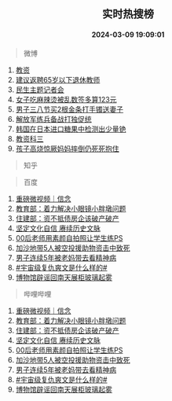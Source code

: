 <div align="center"><h2>实时热搜榜</h2><h4>2024-03-09 19:09:01</h4></div>

> 微博  

1. [教资](https://s.weibo.com/weibo?q=%E6%95%99%E8%B5%84&t=31&band_rank=1&Refer=top)<br />
2. [建议返聘65岁以下退休教师](https://s.weibo.com/weibo?q=%23%E5%BB%BA%E8%AE%AE%E8%BF%94%E8%81%9865%E5%B2%81%E4%BB%A5%E4%B8%8B%E9%80%80%E4%BC%91%E6%95%99%E5%B8%88%23&t=31&band_rank=2&Refer=top)<br />
3. [民生主题记者会](https://s.weibo.com/weibo?q=%23%E6%B0%91%E7%94%9F%E4%B8%BB%E9%A2%98%E8%AE%B0%E8%80%85%E4%BC%9A%23&t=31&band_rank=3&Refer=top)<br />
4. [女子吃麻辣烫被乱数签多算123元](https://s.weibo.com/weibo?q=%23%E5%A5%B3%E5%AD%90%E5%90%83%E9%BA%BB%E8%BE%A3%E7%83%AB%E8%A2%AB%E4%B9%B1%E6%95%B0%E7%AD%BE%E5%A4%9A%E7%AE%97123%E5%85%83%23&t=31&band_rank=4&Refer=top)<br />
5. [男子三八节买2根金条打手镯送妻子](https://s.weibo.com/weibo?q=%23%E7%94%B7%E5%AD%90%E4%B8%89%E5%85%AB%E8%8A%82%E4%B9%B02%E6%A0%B9%E9%87%91%E6%9D%A1%E6%89%93%E6%89%8B%E9%95%AF%E9%80%81%E5%A6%BB%E5%AD%90%23&t=31&band_rank=5&Refer=top)<br />
6. [解放军练兵备战打独促统](https://s.weibo.com/weibo?q=%23%E8%A7%A3%E6%94%BE%E5%86%9B%E7%BB%83%E5%85%B5%E5%A4%87%E6%88%98%E6%89%93%E7%8B%AC%E4%BF%83%E7%BB%9F%23&t=31&band_rank=6&Refer=top)<br />
7. [韩国在日本进口糖果中检测出少量铯](https://s.weibo.com/weibo?q=%23%E9%9F%A9%E5%9B%BD%E5%9C%A8%E6%97%A5%E6%9C%AC%E8%BF%9B%E5%8F%A3%E7%B3%96%E6%9E%9C%E4%B8%AD%E6%A3%80%E6%B5%8B%E5%87%BA%E5%B0%91%E9%87%8F%E9%93%AF%23&t=31&band_rank=7&Refer=top)<br />
8. [教资科三](https://s.weibo.com/weibo?q=%E6%95%99%E8%B5%84%E7%A7%91%E4%B8%89&t=31&band_rank=8&Refer=top)<br />
9. [孩子高烧惊厥妈妈摔倒仍死死抱住](https://s.weibo.com/weibo?q=%23%E5%AD%A9%E5%AD%90%E9%AB%98%E7%83%A7%E6%83%8A%E5%8E%A5%E5%A6%88%E5%A6%88%E6%91%94%E5%80%92%E4%BB%8D%E6%AD%BB%E6%AD%BB%E6%8A%B1%E4%BD%8F%23&t=31&band_rank=9&Refer=top)<br />

> 知乎  


> 百度  

1. [重磅微视频｜信念](https://www.baidu.com/s?wd=%E9%87%8D%E7%A3%85%E5%BE%AE%E8%A7%86%E9%A2%91%EF%BD%9C%E4%BF%A1%E5%BF%B5&sa=fyb_news&rsv_dl=fyb_news)<br />
2. [教育部：着力解决小眼镜小胖墩问题](https://www.baidu.com/s?wd=%E6%95%99%E8%82%B2%E9%83%A8%EF%BC%9A%E7%9D%80%E5%8A%9B%E8%A7%A3%E5%86%B3%E5%B0%8F%E7%9C%BC%E9%95%9C%E5%B0%8F%E8%83%96%E5%A2%A9%E9%97%AE%E9%A2%98&sa=fyb_news&rsv_dl=fyb_news)<br />
3. [住建部：资不抵债房企该破产破产](https://www.baidu.com/s?wd=%E4%BD%8F%E5%BB%BA%E9%83%A8%EF%BC%9A%E8%B5%84%E4%B8%8D%E6%8A%B5%E5%80%BA%E6%88%BF%E4%BC%81%E8%AF%A5%E7%A0%B4%E4%BA%A7%E7%A0%B4%E4%BA%A7&sa=fyb_news&rsv_dl=fyb_news)<br />
4. [坚定文化自信 赓续历史文脉](https://www.baidu.com/s?wd=%E5%9D%9A%E5%AE%9A%E6%96%87%E5%8C%96%E8%87%AA%E4%BF%A1+%E8%B5%93%E7%BB%AD%E5%8E%86%E5%8F%B2%E6%96%87%E8%84%89&sa=fyb_news&rsv_dl=fyb_news)<br />
5. [00后老师用素颜自拍照让学生练PS](https://www.baidu.com/s?wd=00%E5%90%8E%E8%80%81%E5%B8%88%E7%94%A8%E7%B4%A0%E9%A2%9C%E8%87%AA%E6%8B%8D%E7%85%A7%E8%AE%A9%E5%AD%A6%E7%94%9F%E7%BB%83PS&sa=fyb_news&rsv_dl=fyb_news)<br />
6. [加沙地带5人被空投援助物资击中致死](https://www.baidu.com/s?wd=%E5%8A%A0%E6%B2%99%E5%9C%B0%E5%B8%A65%E4%BA%BA%E8%A2%AB%E7%A9%BA%E6%8A%95%E6%8F%B4%E5%8A%A9%E7%89%A9%E8%B5%84%E5%87%BB%E4%B8%AD%E8%87%B4%E6%AD%BB&sa=fyb_news&rsv_dl=fyb_news)<br />
7. [男子连续5年被老妈带去看精神病](https://www.baidu.com/s?wd=%E7%94%B7%E5%AD%90%E8%BF%9E%E7%BB%AD5%E5%B9%B4%E8%A2%AB%E8%80%81%E5%A6%88%E5%B8%A6%E5%8E%BB%E7%9C%8B%E7%B2%BE%E7%A5%9E%E7%97%85&sa=fyb_news&rsv_dl=fyb_news)<br />
8. [#宇宙级复仇爽文是什么样的#](https://www.baidu.com/s?wd=%23%E5%AE%87%E5%AE%99%E7%BA%A7%E5%A4%8D%E4%BB%87%E7%88%BD%E6%96%87%E6%98%AF%E4%BB%80%E4%B9%88%E6%A0%B7%E7%9A%84%23&sa=fyb_news&rsv_dl=fyb_news)<br />
9. [博物馆辟谣回南天展柜玻璃起雾](https://www.baidu.com/s?wd=%E5%8D%9A%E7%89%A9%E9%A6%86%E8%BE%9F%E8%B0%A3%E5%9B%9E%E5%8D%97%E5%A4%A9%E5%B1%95%E6%9F%9C%E7%8E%BB%E7%92%83%E8%B5%B7%E9%9B%BE&sa=fyb_news&rsv_dl=fyb_news)<br />

> 哔哩哔哩  

1. [重磅微视频｜信念](https://www.baidu.com/s?wd=%E9%87%8D%E7%A3%85%E5%BE%AE%E8%A7%86%E9%A2%91%EF%BD%9C%E4%BF%A1%E5%BF%B5&sa=fyb_news&rsv_dl=fyb_news)<br />
2. [教育部：着力解决小眼镜小胖墩问题](https://www.baidu.com/s?wd=%E6%95%99%E8%82%B2%E9%83%A8%EF%BC%9A%E7%9D%80%E5%8A%9B%E8%A7%A3%E5%86%B3%E5%B0%8F%E7%9C%BC%E9%95%9C%E5%B0%8F%E8%83%96%E5%A2%A9%E9%97%AE%E9%A2%98&sa=fyb_news&rsv_dl=fyb_news)<br />
3. [住建部：资不抵债房企该破产破产](https://www.baidu.com/s?wd=%E4%BD%8F%E5%BB%BA%E9%83%A8%EF%BC%9A%E8%B5%84%E4%B8%8D%E6%8A%B5%E5%80%BA%E6%88%BF%E4%BC%81%E8%AF%A5%E7%A0%B4%E4%BA%A7%E7%A0%B4%E4%BA%A7&sa=fyb_news&rsv_dl=fyb_news)<br />
4. [坚定文化自信 赓续历史文脉](https://www.baidu.com/s?wd=%E5%9D%9A%E5%AE%9A%E6%96%87%E5%8C%96%E8%87%AA%E4%BF%A1+%E8%B5%93%E7%BB%AD%E5%8E%86%E5%8F%B2%E6%96%87%E8%84%89&sa=fyb_news&rsv_dl=fyb_news)<br />
5. [00后老师用素颜自拍照让学生练PS](https://www.baidu.com/s?wd=00%E5%90%8E%E8%80%81%E5%B8%88%E7%94%A8%E7%B4%A0%E9%A2%9C%E8%87%AA%E6%8B%8D%E7%85%A7%E8%AE%A9%E5%AD%A6%E7%94%9F%E7%BB%83PS&sa=fyb_news&rsv_dl=fyb_news)<br />
6. [加沙地带5人被空投援助物资击中致死](https://www.baidu.com/s?wd=%E5%8A%A0%E6%B2%99%E5%9C%B0%E5%B8%A65%E4%BA%BA%E8%A2%AB%E7%A9%BA%E6%8A%95%E6%8F%B4%E5%8A%A9%E7%89%A9%E8%B5%84%E5%87%BB%E4%B8%AD%E8%87%B4%E6%AD%BB&sa=fyb_news&rsv_dl=fyb_news)<br />
7. [男子连续5年被老妈带去看精神病](https://www.baidu.com/s?wd=%E7%94%B7%E5%AD%90%E8%BF%9E%E7%BB%AD5%E5%B9%B4%E8%A2%AB%E8%80%81%E5%A6%88%E5%B8%A6%E5%8E%BB%E7%9C%8B%E7%B2%BE%E7%A5%9E%E7%97%85&sa=fyb_news&rsv_dl=fyb_news)<br />
8. [#宇宙级复仇爽文是什么样的#](https://www.baidu.com/s?wd=%23%E5%AE%87%E5%AE%99%E7%BA%A7%E5%A4%8D%E4%BB%87%E7%88%BD%E6%96%87%E6%98%AF%E4%BB%80%E4%B9%88%E6%A0%B7%E7%9A%84%23&sa=fyb_news&rsv_dl=fyb_news)<br />
9. [博物馆辟谣回南天展柜玻璃起雾](https://www.baidu.com/s?wd=%E5%8D%9A%E7%89%A9%E9%A6%86%E8%BE%9F%E8%B0%A3%E5%9B%9E%E5%8D%97%E5%A4%A9%E5%B1%95%E6%9F%9C%E7%8E%BB%E7%92%83%E8%B5%B7%E9%9B%BE&sa=fyb_news&rsv_dl=fyb_news)<br />
